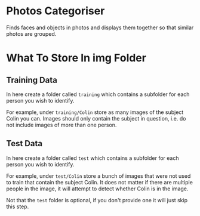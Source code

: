 # Photos Categoriser
Finds faces and objects in photos and displays them together so that similar photos are grouped.

# What To Store In img Folder
## Training Data
In here create a folder called `training` which contains a subfolder for each person you wish to identify.

For example, under `training/Colin` store as many images of the subject Colin you can. Images should only contain the subject in question, i.e. do not include images of more than one person.

## Test Data
In here create a folder called `test` which contains a subfolder for each person you wish to identify.

For example, under `test/Colin` store a bunch of images that were not used to train that contain the subject Colin. It does not matter if there are multiple people in the image, it will attempt to detect whether Colin is in the image.

Not that the `test` folder is optional, if you don't provide one it will just skip this step.



